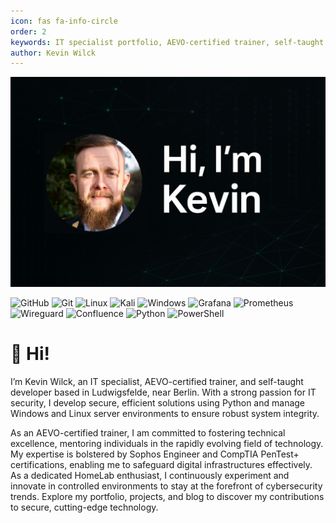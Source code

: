 ```yaml
---
icon: fas fa-info-circle
order: 2
keywords: IT specialist portfolio, AEVO-certified trainer, self-taught developer, IT security, Ludwigsfelde, Berlin, cybersecurity, Python, system administration, HomeLab
author: Kevin Wilck
---
```


![Hero image](/assets/img/hero.png)

 ![GitHub](https://img.shields.io/badge/github-%23121011.svg?style=for-the-badge&logo=github&logoColor=white) ![Git](https://img.shields.io/badge/git-%23F05033.svg?style=for-the-badge&logo=git&logoColor=white) ![Linux](https://img.shields.io/badge/Linux-FCC624?style=for-the-badge&logo=linux&logoColor=black) 
 ![Kali](https://img.shields.io/badge/Kali-268BEE?style=for-the-badge&logo=kalilinux&logoColor=white) ![Windows](https://img.shields.io/badge/Windows-0078D6?style=for-the-badge&logo=windows&logoColor=white) ![Grafana](https://img.shields.io/badge/grafana-%23F46800.svg?style=for-the-badge&logo=grafana&logoColor=white) 
 ![Prometheus](https://img.shields.io/badge/Prometheus-E6522C?style=for-the-badge&logo=Prometheus&logoColor=white) ![Wireguard](https://img.shields.io/badge/wireguard-%2388171A.svg?style=for-the-badge&logo=wireguard&logoColor=white) ![Confluence](https://img.shields.io/badge/confluence-%23172BF4.svg?style=for-the-badge&logo=confluence&logoColor=white) 
 ![Python](https://img.shields.io/badge/python-3670A0?style=for-the-badge&logo=python&logoColor=ffdd54) ![PowerShell](https://img.shields.io/badge/PowerShell-%235391FE.svg?style=for-the-badge&logo=powershell&logoColor=white)

# 👋 Hi!

I’m Kevin Wilck, an IT specialist, AEVO-certified trainer, and self-taught developer based in Ludwigsfelde, near Berlin. With a strong passion for IT security, I develop secure, efficient solutions using Python and manage Windows and Linux server environments to ensure robust system integrity.

As an AEVO-certified trainer, I am committed to fostering technical excellence, mentoring individuals in the rapidly evolving field of technology. My expertise is bolstered by Sophos Engineer and CompTIA PenTest+ certifications, enabling me to safeguard digital infrastructures effectively. As a dedicated HomeLab enthusiast, I continuously experiment and innovate in controlled environments to stay at the forefront of cybersecurity trends. Explore my portfolio, projects, and blog to discover my contributions to secure, cutting-edge technology.

